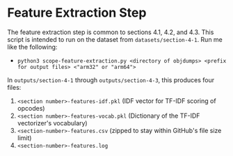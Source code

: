 # Feature Extraction Step

The feature extraction step is common to sections 4.1, 4.2, and 4.3. This script is intended to run on the dataset from `datasets/section-4-1`. Run me like the following:
* `python3 scope-feature-extraction.py <directory of objdumps> <prefix for output files> <"arm32" or "arm64">`

In `outputs/section-4-1` through `outputs/section-4-3`, this produces four files:
1. `<section number>-features-idf.pkl` (IDF vector for TF-IDF scoring of opcodes)
1. `<section number>-features-vocab.pkl` (Dictionary of the TF-IDF vectorizer's vocabulary)
1. `<section-number>-features.csv` (zipped to stay within GitHub's file size limit)
1. `<section-number>-features.log`
